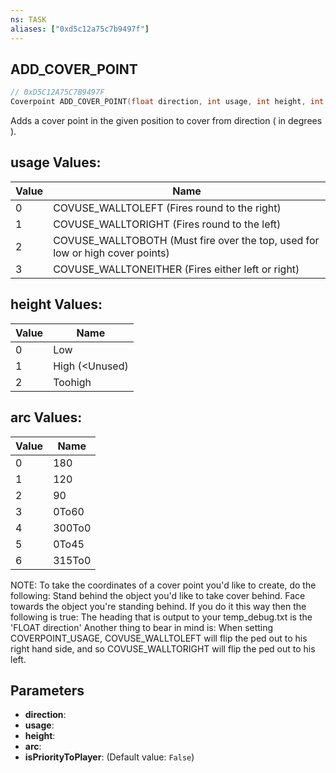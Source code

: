```yaml
---
ns: TASK
aliases: ["0xd5c12a75c7b9497f"]
---
```

## ADD_COVER_POINT

```c
// 0xD5C12A75C7B9497F
Coverpoint ADD_COVER_POINT(float direction, int usage, int height, int arc, bool isPriorityToPlayer);
```

Adds a cover point in the given position to cover from direction ( in degrees ).

## usage Values:
| Value | Name |
| --- | --- |
| 0 | COVUSE_WALLTOLEFT (Fires round to the right) |
| 1 | COVUSE_WALLTORIGHT (Fires round to the left) |
| 2 | COVUSE_WALLTOBOTH (Must fire over the top, used for low or high cover points) |
| 3 | COVUSE_WALLTONEITHER (Fires either left or right) |


## height Values:
| Value | Name |
| --- | --- |
| 0 | Low |
| 1 | High (<Unused) |
| 2 | Toohigh |


## arc Values:
| Value | Name |
| --- | --- |
| 0 | 180 |
| 1 | 120 |
| 2 | 90 |
| 3 | 0To60 |
| 4 | 300To0 |
| 5 | 0To45 |
| 6 | 315To0 |


NOTE: To take the coordinates of a cover point you'd like to create, do the following: Stand behind the object you'd like to take cover behind. Face towards the object you're standing behind. If you do it this way then the following is true: The heading that is output to your temp_debug.txt is the 'FLOAT direction' Another thing to bear in mind is: When setting COVERPOINT_USAGE, COVUSE_WALLTOLEFT will flip the ped out to his right hand side, and so COVUSE_WALLTORIGHT will flip the ped out to his left.


## Parameters
* **direction**: 
* **usage**: 
* **height**: 
* **arc**: 
* **isPriorityToPlayer**: (Default value: `False`)
